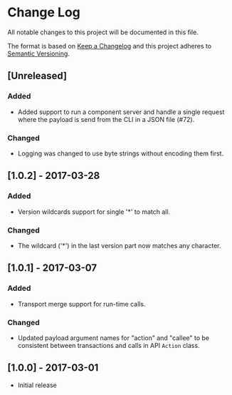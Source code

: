 # Change Log
All notable changes to this project will be documented in this file.

The format is based on [Keep a Changelog](http://keepachangelog.com/)
and this project adheres to [Semantic Versioning](http://semver.org/).

## [Unreleased]
### Added
- Added support to run a component server and handle a single request
  where the payload is send from the CLI in a JSON file (#72).

### Changed
- Logging was changed to use byte strings without encoding them first.

## [1.0.2] - 2017-03-28
### Added
- Version wildcards support for single '*' to match all.

### Changed
- The wildcard ('*') in the last version part now matches any character.

## [1.0.1] - 2017-03-07
### Added
- Transport merge support for run-time calls.

### Changed
- Updated payload argument names for "action" and "callee" to be consistent
  between transactions and calls in API `Action` class.

## [1.0.0] - 2017-03-01
- Initial release
